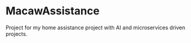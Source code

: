 # MacawAssistance
Project for my home assistance project with AI and microservices driven projects.
